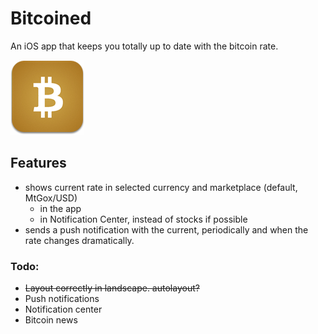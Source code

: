 # Bitcoined

An iOS app that keeps you totally up to date with the bitcoin rate.

![Logo](/resources/icon_big_rounded.png)

## Features
* shows current rate in selected currency and marketplace (default, MtGox/USD)
	* in the app
	* in Notification Center, instead of stocks if possible
* sends a push notification with the current, periodically and when the rate changes dramatically.

### Todo:
* ~~Layout correctly in landscape. autolayout?~~
* Push notifications
* Notification center
* Bitcoin news

